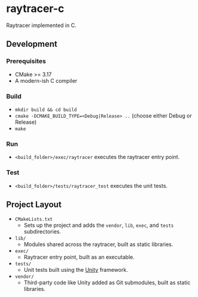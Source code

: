 # raytracer-c

Raytracer implemented in C.

## Development

### Prerequisites

- CMake >= 3.17
- A modern-ish C compiler 

### Build

- `mkdir build && cd build`
- `cmake -DCMAKE_BUILD_TYPE=<Debug|Release> ..` (choose either Debug or Release)
- `make`

### Run

- `<build_folder>/exec/raytracer` executes the raytracer entry point.

### Test

- `<build_folder>/tests/raytracer_test` executes the unit tests.

## Project Layout

- `CMakeLists.txt`
  - Sets up the project and adds the `vendor`, `lib`, `exec`, and `tests` subdirectories.
- `lib/`
  - Modules shared across the raytracer, built as static libraries.
- `exec/`
  - Raytracer entry point, built as an executable.
- `tests/`
  - Unit tests built using the [Unity](https://github.com/ThrowTheSwitch/Unity) framework.
- `vendor/`
  - Third-party code like Unity added as Git submodules, built as static libraries.